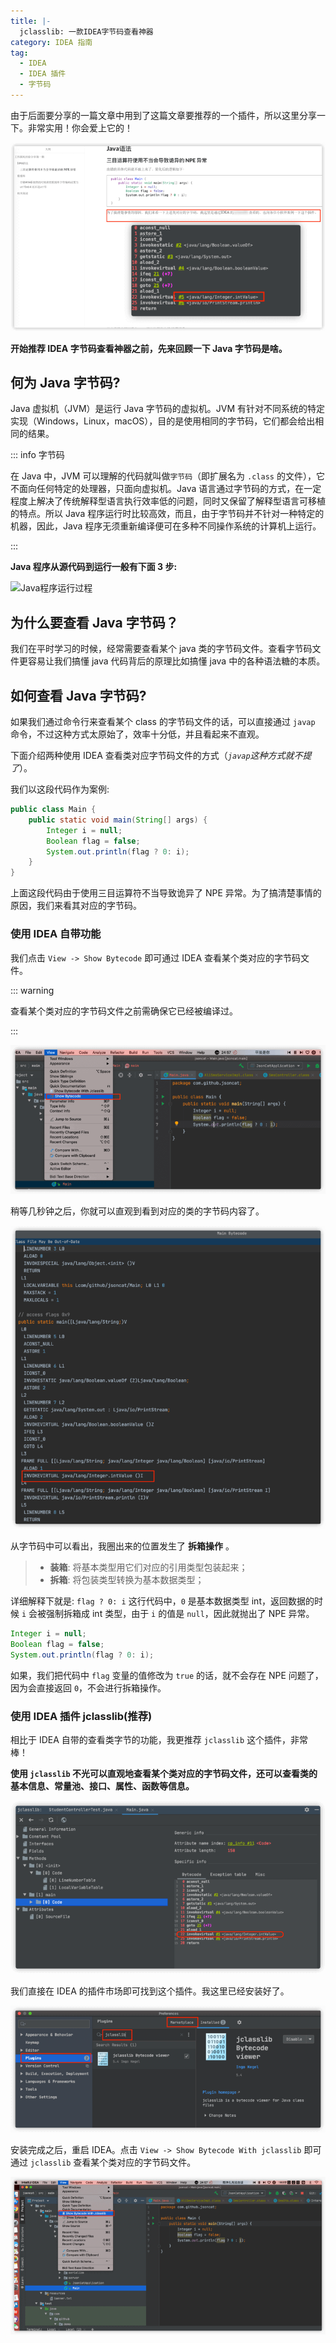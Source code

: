```yaml
---
title: |-
  jclasslib: 一款IDEA字节码查看神器
category: IDEA 指南
tag:
  - IDEA
  - IDEA 插件
  - 字节码
---
```


由于后面要分享的一篇文章中用到了这篇文章要推荐的一个插件，所以这里分享一下。非常实用！你会爱上它的！

![jclasslib1](./assets/image-20201013084919965.png)

**开始推荐 IDEA 字节码查看神器之前，先来回顾一下 Java 字节码是啥。**

## 何为 Java 字节码?

Java 虚拟机（JVM）是运行 Java 字节码的虚拟机。JVM 有针对不同系统的特定实现（Windows，Linux，macOS），目的是使用相同的字节码，它们都会给出相同的结果。

::: info 字节码

在 Java 中，JVM 可以理解的代码就叫做`字节码`（即扩展名为 `.class` 的文件），它不面向任何特定的处理器，只面向虚拟机。Java 语言通过字节码的方式，在一定程度上解决了传统解释型语言执行效率低的问题，同时又保留了解释型语言可移植的特点。所以 Java 程序运行时比较高效，而且，由于字节码并不针对一种特定的机器，因此，Java 程序无须重新编译便可在多种不同操作系统的计算机上运行。

:::

**Java 程序从源代码到运行一般有下面 3 步:**

![Java程序运行过程](https://my-blog-to-use.oss-cn-beijing.aliyuncs.com/Java%20%E7%A8%8B%E5%BA%8F%E8%BF%90%E8%A1%8C%E8%BF%87%E7%A8%8B.png)

## 为什么要查看 Java 字节码？

我们在平时学习的时候，经常需要查看某个 java 类的字节码文件。查看字节码文件更容易让我们搞懂 java 代码背后的原理比如搞懂 java 中的各种语法糖的本质。

## 如何查看 Java 字节码?

如果我们通过命令行来查看某个 class 的字节码文件的话，可以直接通过 `javap` 命令，不过这种方式太原始了，效率十分低，并且看起来不直观。

下面介绍两种使用 IDEA 查看类对应字节码文件的方式（_`javap`这种方式就不提了_）。

我们以这段代码作为案例:

```java
public class Main {
    public static void main(String[] args) {
        Integer i = null;
        Boolean flag = false;
        System.out.println(flag ? 0: i);
    }
}
```

上面这段代码由于使用三目运算符不当导致诡异了 NPE 异常。为了搞清楚事情的原因，我们来看其对应的字节码。

### 使用 IDEA 自带功能

我们点击 `View -> Show Bytecode` 即可通过 IDEA 查看某个类对应的字节码文件。

::: warning

查看某个类对应的字节码文件之前需确保它已经被编译过。

:::

![使用 IDEA 自带功能查看 Java 字节码](./assets/image-20201012143530226.png)

稍等几秒钟之后，你就可以直观到看到对应的类的字节码内容了。

![jclasslib2](./assets/image-20201012145127465.png)

从字节码中可以看出，我圈出来的位置发生了 **拆箱操作** 。

> - **装箱**: 将基本类型用它们对应的引用类型包装起来；
> - **拆箱**: 将包装类型转换为基本数据类型；

详细解释下就是: `flag ? 0: i` 这行代码中，`0` 是基本数据类型 int，返回数据的时候 `i` 会被强制拆箱成 int 类型，由于 `i` 的值是 `null`，因此就抛出了 NPE 异常。

```java
Integer i = null;
Boolean flag = false;
System.out.println(flag ? 0: i);
```

如果，我们把代码中 `flag` 变量的值修改为 `true` 的话，就不会存在 NPE 问题了，因为会直接返回 `0`，不会进行拆箱操作。

### 使用 IDEA 插件 jclasslib(推荐)

相比于 IDEA 自带的查看类字节的功能，我更推荐 `jclasslib` 这个插件，非常棒！

**使用 `jclasslib` 不光可以直观地查看某个类对应的字节码文件，还可以查看类的基本信息、常量池、接口、属性、函数等信息。**

![jclasslib3](./assets/image-20201012145646086.png)

我们直接在 IDEA 的插件市场即可找到这个插件。我这里已经安装好了。

![jclasslib4](./assets/image-20201012145900911.png)

安装完成之后，重启 IDEA。点击 `View -> Show Bytecode With jclasslib` 即可通过 `jclasslib` 查看某个类对应的字节码文件。

![使用 IDEA 插件 jclasslib 查看类的字节码](./assets/image-20201012150252106.png)
